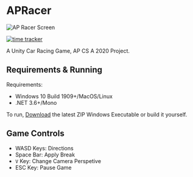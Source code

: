 # APRacer
![AP Racer Screen](https://storage.theeditorstudio.com/sharex/20/06/1/Unity_2020-06-15_03-18-27.png)

[![time tracker](https://wakatime.com/badge/github/ssysm/APRacer.svg)](https://wakatime.com/badge/github/ssysm/APRacer)

A Unity Car Racing Game, AP CS A 2020 Project.

## Requirements & Running

Requirements:

- Windows 10 Build 1909+/MacOS/Linux
- .NET 3.6+/Mono

To run, [Download](https://github.com/ssysm/APRacer/releases) the latest ZIP Windows Executable or build it yourself.

## Game Controls

- WASD Keys: Directions
- Space Bar: Apply Break
- `V` Key: Change Camera Perspetive
- ESC Key: Pause Game